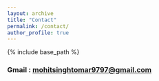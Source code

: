 ```yaml
---
layout: archive
title: "Contact"
permalink: /contact/
author_profile: true
---
```


{% include base_path %}

### Gmail : [mohitsinghtomar9797@gmail.com](mailto:mohitsinghtomar9797@gmail.com)